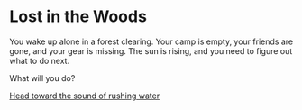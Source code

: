# Lost in the Woods

You wake up alone in a forest clearing. Your camp is empty, your friends are gone, and your gear is missing. The sun is rising, and you need to figure out what to do next.

What will you do?

 ⁠[Head toward the sound of rushing water](./river_path.md)

